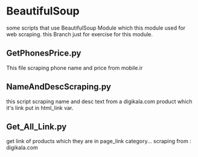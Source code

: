 # BeautifulSoup
some scripts that use BeautifulSoup Module which this module used for web scraping.
this Branch just for exercise for this module.
## GetPhonesPrice.py
This file scraping phone name and price from mobile.ir
## NameAndDescScraping.py
this script scraping name and desc text from a digikala.com product which it's link
put in html_link var.
## Get_All_Link.py
get link of products which they are in page_link category...
scraping from : digikala.com
